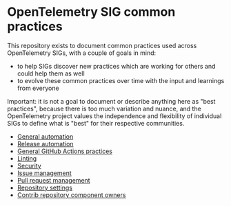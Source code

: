 # OpenTelemetry SIG common practices

This repository exists to document common practices used across OpenTelemetry SIGs, with a couple of
goals in mind:
* to help SIGs discover new practices which are working for others and could help them as well
* to evolve these common practices over time with the input and learnings from everyone

Important: it is not a goal to document or describe anything here as "best practices", because there
is too much variation and nuance, and the OpenTelemetry project values the independence and
flexibility of individual SIGs to define what is "best" for their respective communities.

* [General automation](docs/general-automation.md)
* [Release automation](docs/release-automation.md)
* [General GitHub Actions practices](docs/general-github-actions-practices.md)
* [Linting](docs/linting.md)
* [Security](docs/security.md)
* [Issue management](docs/issue-management.md)
* [Pull request management](docs/pull-request-management.md)
* [Repository settings](docs/repository-settings.md)
* [Contrib repository component owners](docs/component-owners.md)
